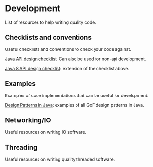 # Development
List of resources to help writing quality code.

## Checklists and conventions
Useful checklists and conventions to check your code against.

[Java API design checklist](https://theamiableapi.com/2012/01/16/java-api-design-checklist/): Can also be used for non-api development.

[Java 8 API design checklist](https://dzone.com/articles/the-java-8-api-design-principles): extension of the checklist above.

## Examples
Examples of code implementations that can be useful for development.

[Design Patterns in Java](https://github.com/iluwatar/java-design-patterns): examples of all GoF design patterns in Java.

## Networking/IO
Useful resources on writing IO software.

## Threading
Useful resources on writing quality threaded software.
